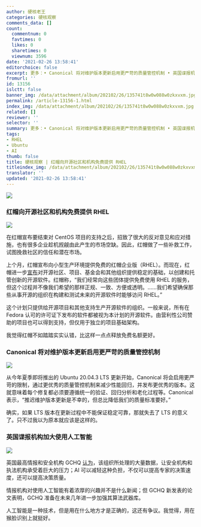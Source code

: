 ```yaml
---
author: 硬核老王
categories: 硬核观察
comments_data: []
count:
  commentnum: 0
  favtimes: 0
  likes: 0
  sharetimes: 0
  viewnum: 3596
date: '2021-02-26 13:58:41'
editorchoice: false
excerpt: 更多：• Canonical 将对维护版本更新启用更严苛的质量管控机制 • 英国谍报机构加大使用人工智能
fromurl: ''
id: 13156
islctt: false
banner_img: /data/attachment/album/202102/26/135741t8w0w088w0zkxvxm.jpg
permalink: /article-13156-1.html
index_img: /data/attachment/album/202102/26/135741t8w0w088w0zkxvxm.jpg
related: []
reviewer: ''
selector: ''
summary: 更多：• Canonical 将对维护版本更新启用更严苛的质量管控机制 • 英国谍报机构加大使用人工智能
tags:
- RHEL
- Ubuntu
- AI
thumb: false
title: 硬核观察 | 红帽向开源社区和机构免费提供 RHEL
titleindex_img: /data/attachment/album/202102/26/135741t8w0w088w0zkxvxm.jpg
translator: ''
updated: '2021-02-26 13:58:41'
---
```


![](/data/attachment/album/202102/26/135741t8w0w088w0zkxvxm.jpg)


### 红帽向开源社区和机构免费提供 RHEL


![](/data/attachment/album/202102/26/135750dzsjy314k7iyyby1.jpg)


在红帽宣布要结束对 CentOS 项目的支持之后，招致了很大的反对意见和应对措施，也有很多企业趁机觊觎由此产生的市场空缺。因此，红帽做了一些补救工作，试图挽救社区的信任和潜在市场。


上个月，红帽宣布向小型生产环境提供免费的红帽企业版（RHEL）。而现在，红帽进一步[宣布](https://www.redhat.com/en/blog/extending-no-cost-red-hat-enterprise-linux-open-source-organizations)对开源社区、项目、基金会和其他组织提供稳定的基础，以创建和托管创新的开源软件。红帽称，“我们经常向这些团体提供免费使用 RHEL 的服务，但这个过程并不像我们希望的那样正规、一致、方便或透明。……我们希望确保那些从事开源的组织在构建和测试未来的开源软件时能够访问 RHEL。”


这个计划只提供给开源项目和其他支持生产开源软件的组织。一般来说，所有在 Fedora 认可的许可证下发布的软件都被视为本计划的开源软件。由营利性公司赞助的项目也可以得到支持，但仅用于独立的项目基础架构。


我觉得红帽不如踏踏实实认错，比这样一点点释放免费名额更好。


### Canonical 将对维护版本更新启用更严苛的质量管控机制


![](/data/attachment/album/202102/26/135809xgyyk9hrvh0kgttw.jpg)


从今年夏季即将推出的 Ubuntu 20.04.3 LTS 更新开始，Canonical 将会启用更严苛的限制，通过更优秀的质量管控机制来减少性能回归，并发布更优秀的版本。这就意味着每个修复都必须要遵循统一的验证、回归分析和老化过程等。Canonical 表示，“推迟维护版本更新是不幸的，但总比降低我们的质量标准要好。”


确实，如果 LTS 版本在更新过程中不能保证稳定可靠，那就失去了 LTS 的意义了。只不过我以为原本就应该是这样的。


### 英国谍报机构加大使用人工智能


![](/data/attachment/album/202102/26/135821wmubuhzwdv4jj6um.jpg)


英国最高情报和安全机构 GCHQ [认为](https://www.gchq.gov.uk/news/artificial-intelligence)，该组织所处理的大量数据，让安全机构和执法机构承受着巨大的压力；AI 可以减轻这种负担，不仅可以提高专家的决策速度，还可以提高决策质量。


情报机构对使用人工智能有着浓厚的兴趣并不是什么新闻；但 GCHQ 新发表的论文表明，GCHQ 准备在未来几年进一步加强其算法武器库。


人工智能是一种技术，但是用在什么地方才是正确的，这还有争议。我觉得，用在猴脸识别上就挺好。